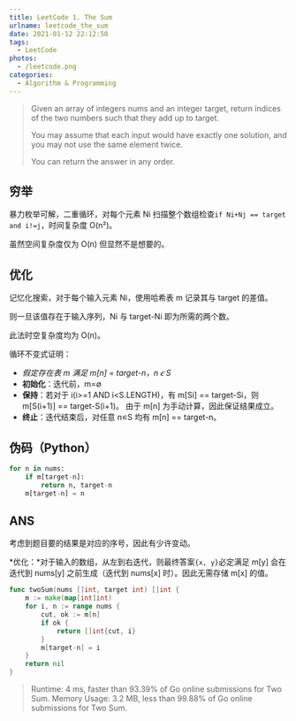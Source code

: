 ```yaml
---
title: LeetCode 1. The Sum
urlname: leetcode_the_sum
date: 2021-01-12 22:12:50
tags:
  - LeetCode
photos:
  - /leetcode.png
categories:
  - Algorithm & Programming
---
```


> Given an array of integers nums and an integer target, return indices of the two numbers such that they add up to target.
>
> You may assume that each input would have exactly one solution, and you may not use the same element twice.
>
> You can return the answer in any order.

<!--more-->

## 穷举

暴力枚举可解，二重循环，对每个元素 Ni 扫描整个数组检查`if Ni+Nj == target and i!=j`，时间复杂度 O(n²)。

虽然空间复杂度仅为 O(n) 但显然不是想要的。

## 优化

记忆化搜索，对于每个输入元素 Ni，使用哈希表 m 记录其与 target 的差值。

则一旦该值存在于输入序列，Ni 与 target-Ni 即为所需的两个数。

此法时空复杂度均为 O(n)。

循环不变式证明：

* *假定存在表 m 满足 m[n] = target-n，n∊S*
* **初始化**：迭代前，m=∅
* **保持**：若对于 i(i>=1 AND i<S.LENGTH)，有 m[Si] == target-Si，则 m[S(i+1)] == target-S(i+1)。 由于 m[n] 为手动计算，因此保证结果成立。
* **终止**：迭代结束后，对任意 n∊S 均有 m[n] == target-n。

## 伪码（Python）

```Python
for n in nums:
    if m[target-n]:
        return n, target-n
    m[target-n] = n
```

## ANS

考虑到题目要的结果是对应的序号，因此有少许变动。

*优化：*对于输入的数组，从左到右迭代，则最终答案`{x, y}`必定满足 m[y] 会在迭代到 nums[y] 之前生成（迭代到 nums[x] 时）。因此无需存储 m[x] 的值。

```Go
func twoSum(nums []int, target int) []int {
	m := make(map[int]int)
	for i, n := range nums {
		cut, ok := m[n]
		if ok {
			return []int{cut, i}
		}
		m[target-n] = i
	}
	return nil
}
```

> Runtime: 4 ms, faster than 93.39% of Go online submissions for Two Sum.
> Memory Usage: 3.2 MB, less than 99.88% of Go online submissions for Two Sum.